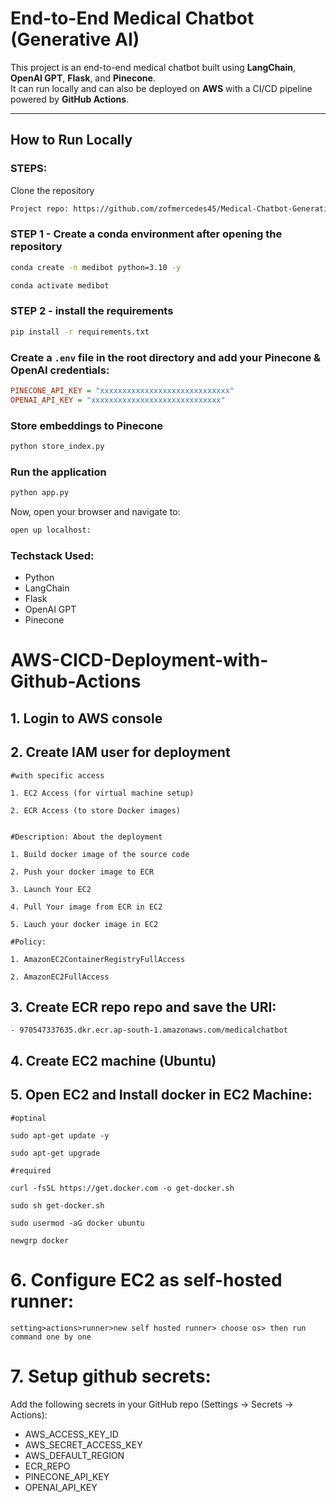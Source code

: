 # End-to-End Medical Chatbot (Generative AI)

This project is an end-to-end medical chatbot built using **LangChain**, **OpenAI GPT**, **Flask**, and **Pinecone**.  
It can run locally and can also be deployed on **AWS** with a CI/CD pipeline powered by **GitHub Actions**.

---

## How to Run Locally

### STEPS:

Clone the repository

```bash
Project repo: https://github.com/zofmercedes45/Medical-Chatbot-Generative-AI.git
```
### STEP 1 - Create a conda environment after opening the repository

```bash
conda create -n medibot python=3.10 -y
```

```bash
conda activate medibot
```


### STEP 2 - install the requirements
```bash
pip install -r requirements.txt
```


### Create a `.env` file in the root directory and add your Pinecone & OpenAI credentials:

```ini
PINECONE_API_KEY = "xxxxxxxxxxxxxxxxxxxxxxxxxxxxx"
OPENAI_API_KEY = "xxxxxxxxxxxxxxxxxxxxxxxxxxxxx"
```

### Store embeddings to Pinecone
```bash
python store_index.py
```

### Run the application
```bash
python app.py
```

Now, open your browser and navigate to:
```bash
open up localhost:
```


### Techstack Used:

- Python
- LangChain
- Flask
- OpenAI GPT
- Pinecone


# AWS-CICD-Deployment-with-Github-Actions

## 1. Login to AWS console

## 2. Create IAM user for deployment

	#with specific access

	1. EC2 Access (for virtual machine setup)

	2. ECR Access (to store Docker images)


	#Description: About the deployment

	1. Build docker image of the source code

	2. Push your docker image to ECR

	3. Launch Your EC2 

	4. Pull Your image from ECR in EC2

	5. Lauch your docker image in EC2

	#Policy:

	1. AmazonEC2ContainerRegistryFullAccess

	2. AmazonEC2FullAccess

	
## 3. Create ECR repo repo and save the URI:
    - 970547337635.dkr.ecr.ap-south-1.amazonaws.com/medicalchatbot

	
## 4. Create EC2 machine (Ubuntu) 

## 5. Open EC2 and Install docker in EC2 Machine:
	
	
	#optinal

	sudo apt-get update -y

	sudo apt-get upgrade
	
	#required

	curl -fsSL https://get.docker.com -o get-docker.sh

	sudo sh get-docker.sh

	sudo usermod -aG docker ubuntu

	newgrp docker
	
# 6. Configure EC2 as self-hosted runner:
    setting>actions>runner>new self hosted runner> choose os> then run command one by one


# 7. Setup github secrets:
Add the following secrets in your GitHub repo (Settings → Secrets → Actions): 
   - AWS_ACCESS_KEY_ID
   - AWS_SECRET_ACCESS_KEY
   - AWS_DEFAULT_REGION
   - ECR_REPO
   - PINECONE_API_KEY
   - OPENAI_API_KEY

    